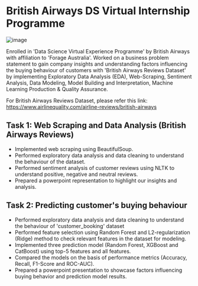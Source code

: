 # British Airways DS Virtual Internship Programme
![image](https://user-images.githubusercontent.com/68168071/208015626-505dc939-4551-4ccc-a60e-18827d60bf66.png)

Enrolled in 'Data Science Virtual Experience Programme' by British Airways with affiliation to 'Forage Australia'. Worked on a business problem statement to gain company insights and understanding factors influencing the buying behaviour of customers with 'British Airways Reviews Dataset' by implementing Exploratory Data Analysis (EDA), Web-Scraping, Sentiment Analysis, Data Modeling, Model Building and Interpretation, Machine Learning Production & Quality Assurance. 

For British Airways Reviews Dataset, please refer this link: https://www.airlinequality.com/airline-reviews/british-airways 

## Task 1: Web Scraping and Data Analysis (British Airways Reviews)
- Implemented web scraping using BeautifulSoup.
- Performed exploratory data analysis and data cleaning to understand the behaviour of the dataset.
- Performed sentiment analysis of customer reviews using NLTK to understand positive, negative and neutral reviews.
- Prepared a powerpoint representation to highlight our insights and analysis.

## Task 2: Predicting customer's buying behaviour 
- Performed exploratory data analysis and data cleaning to understand the behaviour of 'customer_booking' dataset
- Performed feature selection using Random Forest and L2-regularization (Ridge) method to check relevant features in the dataset for modeling.
- Implemented three prediction model (Random Forest, XGBoost and CatBoost) using top-5 features and all features.
- Compared the models on the basis of performance metrics (Accuracy, Recall, F1-Score and ROC-AUC).
- Prepared a powerpoint presentation to showcase factors influencing buying behavior and prediction model results. 
